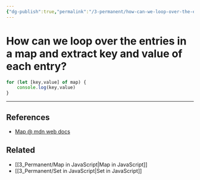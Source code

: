 ```yaml
---
{"dg-publish":true,"permalink":"/3-permanent/how-can-we-loop-over-the-entries-in-a-map-and-extract-key-and-value-of-each-entry/","tags":["code/javascript"],"created":"2023-07-17T20:46:30.105-05:00","updated":"2023-09-05T14:32:10.490-05:00"}
---
```


# How can we loop over the entries in a map and extract key and value of each entry?

```javascript
for (let [key,value] of map) {
	console.log(key,value)
}
```

---
## References
- [Map @ mdn web docs](https://developer.mozilla.org/en-US/docs/Web/JavaScript/Reference/Global_Objects/Map)
## Related
- [[3_Permanent/Map in JavaScript\|Map in JavaScript]]
- [[3_Permanent/Set in JavaScript\|Set in JavaScript]]
